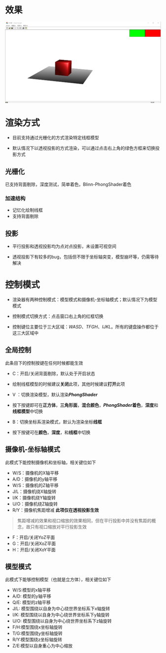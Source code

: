 # 效果
![](1.png)



# 渲染方式
- 目前支持通过光栅化的方式渲染特定线框模型

- 默认情况下以透视投影的方式渲染，可以通过点击右上角的绿色方框来切换投影方式

## 光栅化

已支持背面剔除，深度测试，简单着色，Blinn-PhongShader着色



### 加速结构
- 记忆化绘制线框
- 支持背面剔除

## 投影

- 平行投影和透视投影均为点对点投影，未设置可视空间

- 透视投影下有较多的bug，包括但不限于坐标轴突变，模型崩坏等，仍需等待解决




# 控制模式
- 渲染器有两种控制模式：模型模式和摄像机-坐标轴模式；默认情况下为模型模式

- 控制模式切换方式：点击窗口右上角的红框切换

- 控制键位主要位于三大区域：*WASD*、*TFGH*、*IJKL*。所有的键盘操作都位于这三大区域中

## 全局控制
此条目下的控制按键在任何时候都能生效
- C：开启/关闭背面剔除，默认处于开启状态
- 绘制线框模型的时候建议**关闭**此项，其他时候建议**打开**此项
 
- V ：切换渲染模型，默认渲染***PhongShader***
- 按下按键即可在**正方体**，**三角形面**，**混合颜色**，***PhongShader*着色**，**深度**和**线框模型**中切换

- B：切换坐标系渲染模式，默认为渲染坐标**线框**
- 按下按键可在**颜色**，**深度**，和**线框**中切换

## 摄像机-坐标轴模式
此模式下能控制摄像机和坐标轴，相关键位如下
- W/S：摄像机的X轴平移
- A/D：摄像机的y轴平移
- W/S：摄像机的Z轴平移
- J/L：摄像机绕X轴旋转
- I/K：摄像机绕Y轴旋转
- U/O：摄像机绕Z轴旋转
- R/Y：摄像机焦距增减 **此项仅在透视投影生效**
> 焦距增减的效果和视口缩放的效果相同，但在平行投影中并没有焦距的概念，故只有视口缩放对平行投影生效
- F：开启/关闭YoZ平面
- G：开启/关闭XoZ平面
- H：开启/关闭XoY平面
  
## 模型模式
此模式下能够控制模型（也就是立方体），相关键位如下
- W/S:模型的x轴平移
- A/D: 模型的y轴平移
- Q/E: 模型的z轴平移
- J/L: 模型围绕以自身为中心绕世界坐标系下x轴旋转
- I/K: 模型围绕以自身为中心绕世界坐标系下y轴旋转
- U/O: 模型围绕以自身为中心绕世界坐标系下z轴旋转
- F/H:模型围绕x坐标轴旋转
- T/G:模型围绕y坐标轴旋转
- R/Y:模型围绕z坐标轴旋转
- Z/E:模型以自身重心为中心缩放